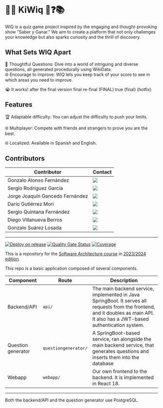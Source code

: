 # 🧠🤔 KiWiq 🥝❓📚


WIQ is a quiz game project inspired by the engaging and thought-provoking show "Saber y Ganar." 
We aim to create a platform that not only challenges your knowledge but also sparks curiosity and the thrill of discovery.


## What Sets WIQ Apart
🤔 Thoughtful Questions: Dive into a world of intriguing and diverse questions, all generated procedurally using WikiData.  
🌐 Encourage to improve: WIQ lets you keep track of your score to see in which areas you need to improve. 

😭 It works! after the final version final re-final (FINAL) true (final) (hotfix)

## Features
🏆 Adaptable  difficulty: You can adjust the difficulty to push your limits.  

🌐 Multiplayer: Compete with friends and strangers to prove you are the best.

🌐 Localized: Available in Spanish and English.

## Contributors
Contributor | Contact
-- | -- 
Gonzalo Alonso Fernández | <a href="https://github.com/gony02"><img src="https://img.shields.io/badge/UO282104-Gonzalo Alonso-red"></a>
Sergio Rodríguez García | <a href="https://github.com/sergiorodriguezgarcia"><img src="https://img.shields.io/badge/UO282598-Sergio Rodríguez-orange"></a>
Jorge Joaquín Gancedo Fernández | <a href="https://github.com/jjgancfer"><img src="https://img.shields.io/badge/UO282161-Jorge Joaquín Gancedo-yellow"></a>
Darío Gutiérrez Mori | <a href="https://github.com/Toto-hitori"><img src="https://img.shields.io/badge/UO282435-Darío Gutiérrez-green"></a>
Sergio Quintana Fernández | <a href="https://github.com/sergioqfeg1"><img src="https://img.shields.io/badge/UO288090-Sergio Quintana-cyan"></a>
Diego Villanueva Berros | <a href="https://github.com/UO283615"><img src="https://img.shields.io/badge/UO283615-Diego Villanueva-blue"></a>
Gonzalo Suárez Losada | <a href="https://github.com/uo283928"><img src="https://img.shields.io/badge/UO283928-Gonzalo Suárez-pink"></a>
    
***


[![Deploy on release](https://github.com/Arquisoft/wiq_en2b/actions/workflows/release.yml/badge.svg)](https://github.com/Arquisoft/wiq_en2b/actions/workflows/release.yml)
[![Quality Gate Status](https://sonarcloud.io/api/project_badges/measure?project=Arquisoft_wiq_en2b&metric=alert_status)](https://sonarcloud.io/summary/new_code?id=Arquisoft_wiq_en2b)
[![Coverage](https://sonarcloud.io/api/project_badges/measure?project=Arquisoft_wiq_en2b&metric=coverage)](https://sonarcloud.io/summary/new_code?id=Arquisoft_wiq_en2b)

This is a repository for the [Software Architecture course](http://arquisoft.github.io/) in [2023/2024 edition](https://arquisoft.github.io/course2324.html).

This repo is a basic application composed of several components.

Component | Route | Description
-- | -- | --
Backend/API | `api/` | The main backend service, implemented in Java SpringBoot. It serves all requests from the frontend, and it doubles as main API. It also has a JWT-based authentication system.
Question generator | `questiongenerator/` | A SpringBoot-based service, ran alongside the main backend service, that generates questions and inserts them into the database
Webapp | `webapp/` | Our own frontend to the backend. It is implemented in React 18.
    
***

Both the backend/API and the question generator use PostgreSQL.